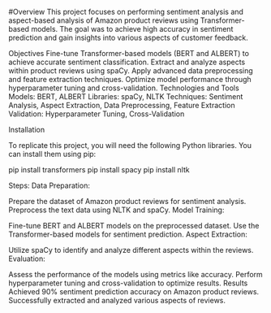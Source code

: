 #Overview
This project focuses on performing sentiment analysis and aspect-based analysis of Amazon product reviews using Transformer-based models. The goal was to achieve high accuracy in sentiment prediction and gain insights into various aspects of customer feedback.

Objectives
Fine-tune Transformer-based models (BERT and ALBERT) to achieve accurate sentiment classification.
Extract and analyze aspects within product reviews using spaCy.
Apply advanced data preprocessing and feature extraction techniques.
Optimize model performance through hyperparameter tuning and cross-validation.
Technologies and Tools
Models: BERT, ALBERT
Libraries: spaCy, NLTK
Techniques: Sentiment Analysis, Aspect Extraction, Data Preprocessing, Feature Extraction
Validation: Hyperparameter Tuning, Cross-Validation

Installation

To replicate this project, you will need the following Python libraries. 
You can install them using pip:

pip install transformers
pip install spacy
pip install nltk


Steps:
Data Preparation:

Prepare the dataset of Amazon product reviews for sentiment analysis.
Preprocess the text data using NLTK and spaCy.
Model Training:

Fine-tune BERT and ALBERT models on the preprocessed dataset.
Use the Transformer-based models for sentiment prediction.
Aspect Extraction:

Utilize spaCy to identify and analyze different aspects within the reviews.
Evaluation:

Assess the performance of the models using metrics like accuracy.
Perform hyperparameter tuning and cross-validation to optimize results.
Results
Achieved 90% sentiment prediction accuracy on Amazon product reviews.
Successfully extracted and analyzed various aspects of reviews.
